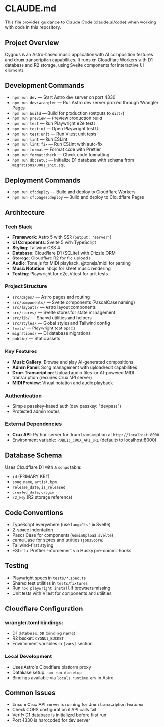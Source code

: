 # CLAUDE.md

This file provides guidance to Claude Code (claude.ai/code) when working with code in this repository.

## Project Overview

Cygnus is an Astro-based music application with AI composition features and drum transcription capabilities. It runs on Cloudflare Workers with D1 database and R2 storage, using Svelte components for interactive UI elements.

## Development Commands

- `npm run dev` — Start Astro dev server on port 4330
- `npm run dev:wrangler` — Run Astro dev server proxied through Wrangler Pages
- `npm run build` — Build for production (outputs to `dist/`)
- `npm run preview` — Preview production build
- `npm run test` — Run Playwright e2e tests
- `npm run test:ui` — Open Playwright test UI
- `npm run test:unit` — Run Vitest unit tests
- `npm run lint` — Run ESLint
- `npm run lint:fix` — Run ESLint with auto-fix
- `npm run format` — Format code with Prettier
- `npm run format:check` — Check code formatting
- `npm run db:setup` — Initialize D1 database with schema from `migrations/0001_init.sql`

## Deployment Commands

- `npm run cf:deploy` — Build and deploy to Cloudflare Workers
- `npm run cf:pages:deploy` — Build and deploy to Cloudflare Pages

## Architecture

### Tech Stack
- **Framework**: Astro 5 with SSR (`output: 'server'`)
- **UI Components**: Svelte 5 with TypeScript
- **Styling**: Tailwind CSS 4
- **Database**: Cloudflare D1 (SQLite) with Drizzle ORM
- **Storage**: Cloudflare R2 for file uploads
- **Audio**: Tone.js for MIDI playback, @tonejs/midi for parsing
- **Music Notation**: abcjs for sheet music rendering
- **Testing**: Playwright for e2e, Vitest for unit tests

### Project Structure
- `src/pages/` — Astro pages and routing
- `src/components/` — Svelte components (PascalCase naming)
- `src/layouts/` — Astro layout components
- `src/stores/` — Svelte stores for state management
- `src/lib/` — Shared utilities and helpers
- `src/styles/` — Global styles and Tailwind config
- `tests/` — Playwright test specs
- `migrations/` — D1 database migrations
- `public/` — Static assets

### Key Features
- **Music Gallery**: Browse and play AI-generated compositions
- **Admin Panel**: Song management with upload/edit capabilities
- **Drum Transcription**: Upload audio files for AI-powered MIDI transcription (requires Crux API server)
- **MIDI Preview**: Visual notation and audio playback

### Authentication
- Simple passkey-based auth (dev passkey: "devpass")
- Protected admin routes

### External Dependencies
- **Crux API**: Python server for drum transcription at `http://localhost:8000`
- Environment variable: `PUBLIC_CRUX_API_URL` (defaults to localhost:8000)

## Database Schema

Uses Cloudflare D1 with a `songs` table:
- `id` (PRIMARY KEY)
- `song_name`, `artist`, `bpm`
- `release_date`, `is_released`
- `created_date`, `origin`
- `r2_key` (R2 storage reference)

## Code Conventions

- TypeScript everywhere (use `lang="ts"` in Svelte)
- 2-space indentation
- PascalCase for components (`AdminUpload.svelte`)
- camelCase for stores and utilities (`jobsStore`)
- Tailwind-first styling
- ESLint + Prettier enforcement via Husky pre-commit hooks

## Testing

- Playwright specs in `tests/*.spec.ts`
- Shared test utilities in `tests/fixtures`
- Run `npx playwright install` if browsers missing
- Unit tests with Vitest for components and utilities

## Cloudflare Configuration

### wrangler.toml bindings:
- D1 database: `DB` (binding name)
- R2 bucket: `CYGNUS_BUCKET`
- Environment variables in `[vars]` section

### Local Development
- Uses Astro's Cloudflare platform proxy
- Database setup: `npm run db:setup`
- Bindings available via `locals.runtime.env` in Astro

## Common Issues

- Ensure Crux API server is running for drum transcription features
- Check CORS configuration if API calls fail
- Verify D1 database is initialized before first run
- Port 4330 is hardcoded for dev server
